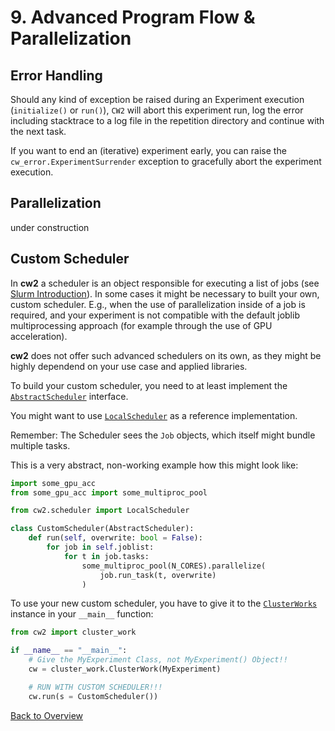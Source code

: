 # 9. Advanced Program Flow & Parallelization
## Error Handling
Should any kind of exception be raised during an Experiment execution (`initialize()` or `run()`), `CW2` will abort this experiment run, log the error including stacktrace to a log file in the repetition directory and continue with the next task.

If you want to end an (iterative) experiment early, you can raise the `cw_error.ExperimentSurrender` exception to gracefully abort the experiment execution.

## Parallelization
under construction

## Custom Scheduler
In **cw2** a scheduler is an object responsible for executing a list of jobs (see [Slurm Introduction](04_slurm.md)). In some cases it might be necessary to built your own, custom scheduler. E.g., when the use of parallelization inside of a job is required, and your experiment is not compatible with the default joblib multiprocessing approach (for example through the use of GPU acceleration).

**cw2** does not offer such advanced schedulers on its own, as they might be highly dependend on your use case and applied libraries.

To build your custom scheduler, you need to at least implement the [`AbstractScheduler`](../cw2/scheduler.py) interface. 

You might want to use [`LocalScheduler`](../cw2/scheduler.py) as a reference implementation.

Remember: The Scheduler sees the `Job` objects, which itself might bundle multiple tasks.

This is a very abstract, non-working example how this might look like:

```python
import some_gpu_acc
from some_gpu_acc import some_multiproc_pool

from cw2.scheduler import LocalScheduler

class CustomScheduler(AbstractScheduler):
    def run(self, overwrite: bool = False):
        for job in self.joblist:
            for t in job.tasks:
                some_multiproc_pool(N_CORES).parallelize(
                    job.run_task(t, overwrite)
                )

```

To use your new custom scheduler, you have to give it to the [`ClusterWorks`](../cw2/cluster_work.py) instance in your `__main__` function:

```python
from cw2 import cluster_work

if __name__ == "__main__":
    # Give the MyExperiment Class, not MyExperiment() Object!!
    cw = cluster_work.ClusterWork(MyExperiment)

    # RUN WITH CUSTOM SCHEDULER!!!
    cw.run(s = CustomScheduler()) 
```



[Back to Overview](./)